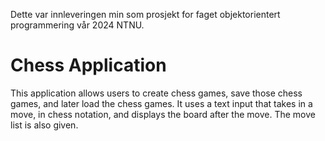 Dette var innleveringen min som prosjekt for faget objektorientert programmering vår 2024 NTNU.
# Chess Application
This application allows users to create chess games, save those chess games, and later load the chess games.
It uses a text input that takes in a move, in chess notation, and displays the board after the move. The move list is also given. 

